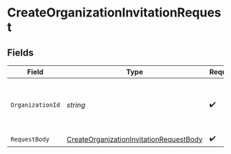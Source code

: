 # CreateOrganizationInvitationRequest


## Fields

| Field                                                                                                       | Type                                                                                                        | Required                                                                                                    | Description                                                                                                 |
| ----------------------------------------------------------------------------------------------------------- | ----------------------------------------------------------------------------------------------------------- | ----------------------------------------------------------------------------------------------------------- | ----------------------------------------------------------------------------------------------------------- |
| `OrganizationId`                                                                                            | *string*                                                                                                    | :heavy_check_mark:                                                                                          | The ID of the organization for which to send the invitation                                                 |
| `RequestBody`                                                                                               | [CreateOrganizationInvitationRequestBody](../../Models/Requests/CreateOrganizationInvitationRequestBody.md) | :heavy_check_mark:                                                                                          | N/A                                                                                                         |